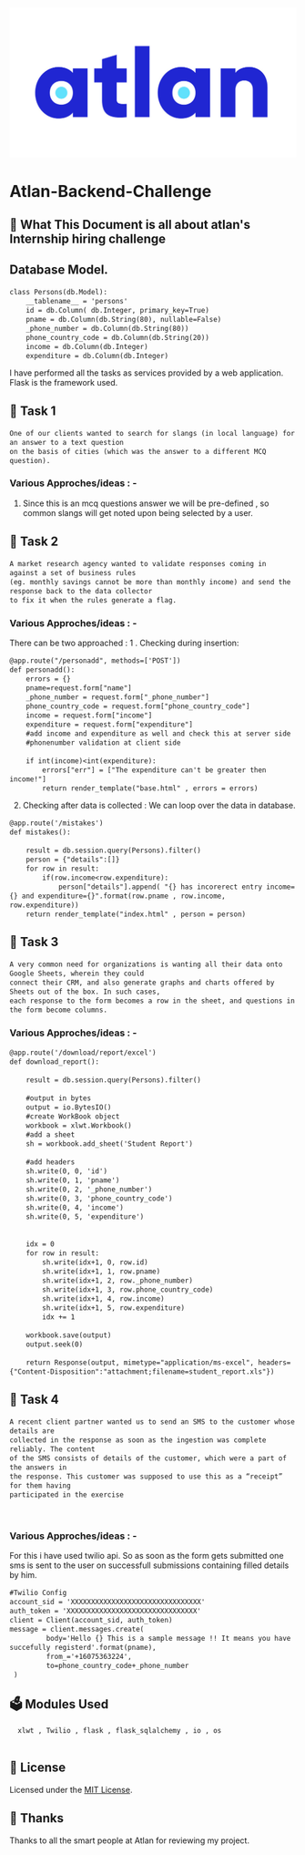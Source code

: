 ![alt text](https://github.com/s-chandr/atlan-daisy-task/blob/master/atlan-logo.jpg "Atlan")



# Atlan-Backend-Challenge

## :bookmark_tabs: What This Document is all about atlan's Internship hiring challenge 


## Database Model. 
```shell 
class Persons(db.Model):
    __tablename__ = 'persons'   
    id = db.Column( db.Integer, primary_key=True)
    pname = db.Column(db.String(80), nullable=False)
    _phone_number = db.Column(db.String(80))
    phone_country_code = db.Column(db.String(20))
    income = db.Column(db.Integer)
    expenditure = db.Column(db.Integer)
```
I have performed all the tasks as services provided by a web application. 
Flask is the framework used.

## :rocket: Task 1 
 ```shell
One of our clients wanted to search for slangs (in local language) for an answer to a text question
on the basis of cities (which was the answer to a different MCQ question).

```
### Various Approches/ideas : -
1. Since this is an mcq questions answer we will be pre-defined , so common slangs will get noted upon being selected by a user.


## :rocket: Task 2 
 ```shell
A market research agency wanted to validate responses coming in against a set of business rules 
(eg. monthly savings cannot be more than monthly income) and send the response back to the data collector 
to fix it when the rules generate a flag.
```
### Various Approches/ideas : -
There can be two approached : 
1 . Checking during insertion: 
``` shell 
@app.route("/personadd", methods=['POST'])
def personadd():
    errors = {}
    pname=request.form["name"]
    _phone_number = request.form["_phone_number"]
    phone_country_code = request.form["phone_country_code"]
    income = request.form["income"]
    expenditure = request.form["expenditure"]
    #add income and expenditure as well and check this at server side 
    #phonenumber validation at client side 
    
    if int(income)<int(expenditure):
        errors["err"] = ["The expenditure can't be greater then income!"]
        return render_template("base.html" , errors = errors)

```
2. Checking after data is collected : We can loop over the data in database. 
``` shell
@app.route('/mistakes')
def mistakes():
    
    result = db.session.query(Persons).filter()
    person = {"details":[]} 
    for row in result:
        if(row.income<row.expenditure):
            person["details"].append( "{} has incorerect entry income={} and expenditure={}".format(row.pname , row.income, row.expenditure))
    return render_template("index.html" , person = person)
```



## :rocket: Task 3 
 ```shell
A very common need for organizations is wanting all their data onto Google Sheets, wherein they could
connect their CRM, and also generate graphs and charts offered by Sheets out of the box. In such cases,
each response to the form becomes a row in the sheet, and questions in the form become columns. 
```
### Various Approches/ideas : -

``` shell 
@app.route('/download/report/excel')
def download_report():
    
    result = db.session.query(Persons).filter()
    
    #output in bytes
    output = io.BytesIO()
    #create WorkBook object
    workbook = xlwt.Workbook()
    #add a sheet
    sh = workbook.add_sheet('Student Report')
 
    #add headers
    sh.write(0, 0, 'id')
    sh.write(0, 1, 'pname')
    sh.write(0, 2, '_phone_number')
    sh.write(0, 3, 'phone_country_code')
    sh.write(0, 4, 'income')
    sh.write(0, 5, 'expenditure')
    
 
    idx = 0
    for row in result:
        sh.write(idx+1, 0, row.id)
        sh.write(idx+1, 1, row.pname)
        sh.write(idx+1, 2, row._phone_number)
        sh.write(idx+1, 3, row.phone_country_code)
        sh.write(idx+1, 4, row.income)
        sh.write(idx+1, 5, row.expenditure)
        idx += 1
 
    workbook.save(output)
    output.seek(0)
 
    return Response(output, mimetype="application/ms-excel", headers={"Content-Disposition":"attachment;filename=student_report.xls"})

```

## :rocket: Task 4 
 ```shell
A recent client partner wanted us to send an SMS to the customer whose details are
collected in the response as soon as the ingestion was complete reliably. The content
of the SMS consists of details of the customer, which were a part of the answers in 
the response. This customer was supposed to use this as a “receipt” for them having 
participated in the exercise



```
### Various Approches/ideas : -
For this i have used twilio api. So as soon as the form gets submitted one sms is sent to the user on successfull submissions containing filled details by him.
```shell 
#Twilio Config
account_sid = 'XXXXXXXXXXXXXXXXXXXXXXXXXXXXXXXX'
auth_token = 'XXXXXXXXXXXXXXXXXXXXXXXXXXXXXXXX'
client = Client(account_sid, auth_token)
message = client.messages.create(
         body='Hello {} This is a sample message !! It means you have succefully registerd'.format(pname),
         from_='+16075363224',
         to=phone_country_code+_phone_number
 )
```

## :ballot_box: Modules Used
 ```shell
   xlwt , Twilio , flask , flask_sqlalchemy , io , os 
  
   ```

## :memo: License
Licensed under the [MIT License](./LICENSE).

## :purple_heart: Thanks
Thanks to all the smart people at Atlan for reviewing my project.
